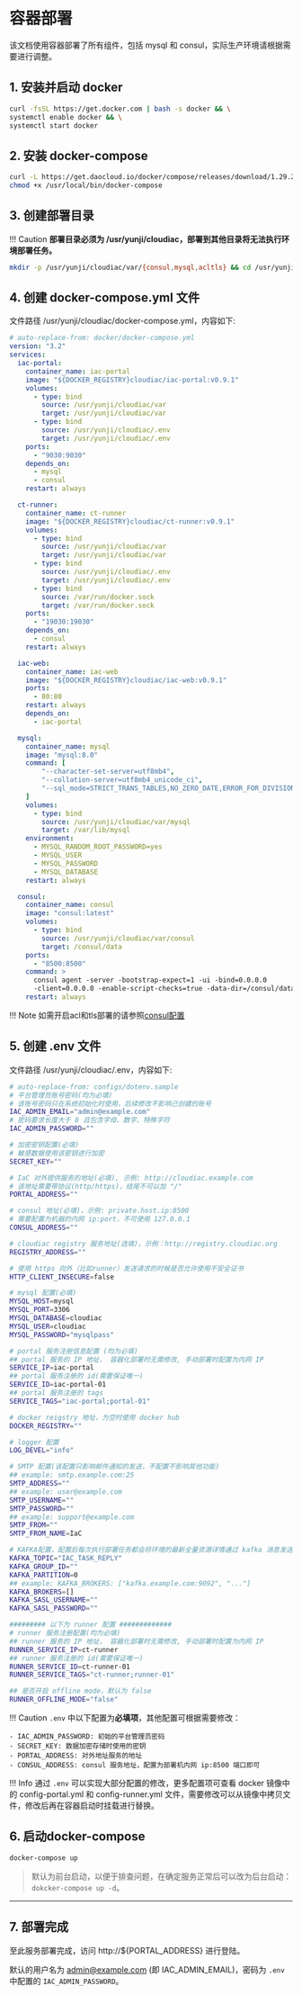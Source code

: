 # 容器部署

该文档使用容器部署了所有组件，包括 mysql 和 consul，实际生产环境请根据需要进行调整。

## 1. 安装并启动 docker

```bash
curl -fsSL https://get.docker.com | bash -s docker && \
systemctl enable docker && \
systemctl start docker
```

## 2. 安装 docker-compose

```bash
curl -L https://get.daocloud.io/docker/compose/releases/download/1.29.2/docker-compose-`uname -s`-`uname -m` > /usr/local/bin/docker-compose && \
chmod +x /usr/local/bin/docker-compose
```

## 3. 创建部署目录

!!! Caution
    **部署目录必须为 /usr/yunji/cloudiac，部署到其他目录将无法执行环境部署任务。**

```bash
mkdir -p /usr/yunji/cloudiac/var/{consul,mysql,acltls} && cd /usr/yunji/cloudiac/
```

## 4. 创建 docker-compose.yml 文件

文件路径 /usr/yunji/cloudiac/docker-compose.yml，内容如下:

```yaml
# auto-replace-from: docker/docker-compose.yml
version: "3.2"
services:
  iac-portal:
    container_name: iac-portal
    image: "${DOCKER_REGISTRY}cloudiac/iac-portal:v0.9.1"
    volumes:
      - type: bind
        source: /usr/yunji/cloudiac/var
        target: /usr/yunji/cloudiac/var
      - type: bind
        source: /usr/yunji/cloudiac/.env
        target: /usr/yunji/cloudiac/.env
    ports:
      - "9030:9030"
    depends_on:
      - mysql
      - consul
    restart: always

  ct-runner:
    container_name: ct-runner
    image: "${DOCKER_REGISTRY}cloudiac/ct-runner:v0.9.1"
    volumes:
      - type: bind
        source: /usr/yunji/cloudiac/var
        target: /usr/yunji/cloudiac/var
      - type: bind
        source: /usr/yunji/cloudiac/.env
        target: /usr/yunji/cloudiac/.env
      - type: bind
        source: /var/run/docker.sock
        target: /var/run/docker.sock
    ports:
      - "19030:19030"
    depends_on:
      - consul
    restart: always

  iac-web:
    container_name: iac-web
    image: "${DOCKER_REGISTRY}cloudiac/iac-web:v0.9.1"
    ports:
      - 80:80
    restart: always
    depends_on:
      - iac-portal

  mysql:
    container_name: mysql
    image: "mysql:8.0"
    command: [
        "--character-set-server=utf8mb4",
        "--collation-server=utf8mb4_unicode_ci",
        "--sql_mode=STRICT_TRANS_TABLES,NO_ZERO_DATE,ERROR_FOR_DIVISION_BY_ZERO,NO_ENGINE_SUBSTITUTION"
    ]
    volumes:
      - type: bind
        source: /usr/yunji/cloudiac/var/mysql
        target: /var/lib/mysql
    environment:
      - MYSQL_RANDOM_ROOT_PASSWORD=yes
      - MYSQL_USER
      - MYSQL_PASSWORD
      - MYSQL_DATABASE
    restart: always

  consul:
    container_name: consul
    image: "consul:latest"
    volumes:
      - type: bind
        source: /usr/yunji/cloudiac/var/consul
        target: /consul/data   
    ports:
      - "8500:8500"
    command: >
      consul agent -server -bootstrap-expect=1 -ui -bind=0.0.0.0
      -client=0.0.0.0 -enable-script-checks=true -data-dir=/consul/data 
    restart: always

```
!!! Note
    如需开启acl和tls部署的请参照[consul配置](./consul.md)


## 5. 创建 .env 文件

文件路径 /usr/yunji/cloudiac/.env，内容如下:

```bash
# auto-replace-from: configs/dotenv.sample
# 平台管理员账号密码(均为必填)
# 该账号密码只在系统初始化时使用，后续修改不影响己创建的账号
IAC_ADMIN_EMAIL="admin@example.com"
# 密码要求长度大于 8 且包含字母、数字、特殊字符
IAC_ADMIN_PASSWORD=""

# 加密密钥配置(必填)
# 敏感数据使用该密钥进行加密
SECRET_KEY=""

# IaC 对外提供服务的地址(必填), 示例: http://cloudiac.example.com
# 该地址需要带协议(http/https)，结尾不可以加 "/"
PORTAL_ADDRESS=""

# consul 地址(必填)，示例: private.host.ip:8500
# 需要配置为机器的内网 ip:port，不可使用 127.0.0.1
CONSUL_ADDRESS=""

# cloudiac registry 服务地址(选填)，示例：http://registry.cloudiac.org
REGISTRY_ADDRESS=""

# 使用 https 向外（比如runner）发送请求的时候是否允许使用不安全证书
HTTP_CLIENT_INSECURE=false

# mysql 配置(必填)
MYSQL_HOST=mysql
MYSQL_PORT=3306
MYSQL_DATABASE=cloudiac
MYSQL_USER=cloudiac
MYSQL_PASSWORD="mysqlpass"

# portal 服务注册信息配置 (均为必填)
## portal 服务的 IP 地址， 容器化部署时无需修改, 手动部署时配置为内网 IP
SERVICE_IP=iac-portal
## portal 服务注册的 id(需要保证唯一)
SERVICE_ID=iac-portal-01
## portal 服务注册的 tags
SERVICE_TAGS="iac-portal;portal-01"

# docker reigstry 地址，为空时使用 docker hub
DOCKER_REGISTRY=""

# logger 配置
LOG_DEVEL="info"

# SMTP 配置(该配置只影响邮件通知的发送，不配置不影响其他功能)
## example: smtp.example.com:25
SMTP_ADDRESS=""
## example: user@example.com
SMTP_USERNAME=""
SMTP_PASSWORD=""
## example: support@example.com
SMTP_FROM=""
SMTP_FROM_NAME=IaC

# KAFKA配置，配置后每次执行部署任务都会将环境的最新全量资源详情通过 kafka 消息发送
KAFKA_TOPIC="IAC_TASK_REPLY"
KAFKA_GROUP_ID=""
KAFKA_PARTITION=0
## example: KAFKA_BROKERS: ["kafka.example.com:9092", "..."]
KAFKA_BROKERS=[]
KAFKA_SASL_USERNAME=""
KAFKA_SASL_PASSWORD=""

######### 以下为 runner 配置 #############
# runner 服务注册配置(均为必填)
## runner 服务的 IP 地址， 容器化部署时无需修改, 手动部署时配置为内网 IP
RUNNER_SERVICE_IP=ct-runner
## runner 服务注册的 id(需要保证唯一)
RUNNER_SERVICE_ID=ct-runner-01
RUNNER_SERVICE_TAGS="ct-runner;runner-01"

## 是否开启 offline mode，默认为 false
RUNNER_OFFLINE_MODE="false"
```

!!! Caution
    `.env` 中以下配置为**必填项**，其他配置可根据需要修改：

    - IAC_ADMIN_PASSWORD: 初始的平台管理员密码
    - SECRET_KEY: 数据加密存储时使用的密钥
    - PORTAL_ADDRESS: 对外地址服务的地址
    - CONSUL_ADDRESS: consul 服务地址，配置为部署机内网 ip:8500 端口即可

!!! Info
    通过 `.env` 可以实现大部分配置的修改，更多配置项可查看 docker 镜像中的 config-portal.yml 和 config-runner.yml 文件，需要修改可以从镜像中拷贝文件，修改后再在容器启动时挂载进行替换。

## 6. 启动docker-compose

```bash
docker-compose up
```
> 默认为前台启动，以便于排查问题，在确定服务正常后可以改为后台启动：`dokcker-compose up -d`。

---

## 7. 部署完成
至此服务部署完成，访问 http://${PORTAL_ADDRESS} 进行登陆。

默认的用户名为 admin@example.com (即 IAC_ADMIN_EMAIL)，密码为 `.env` 中配置的 `IAC_ADMIN_PASSWORD`。
